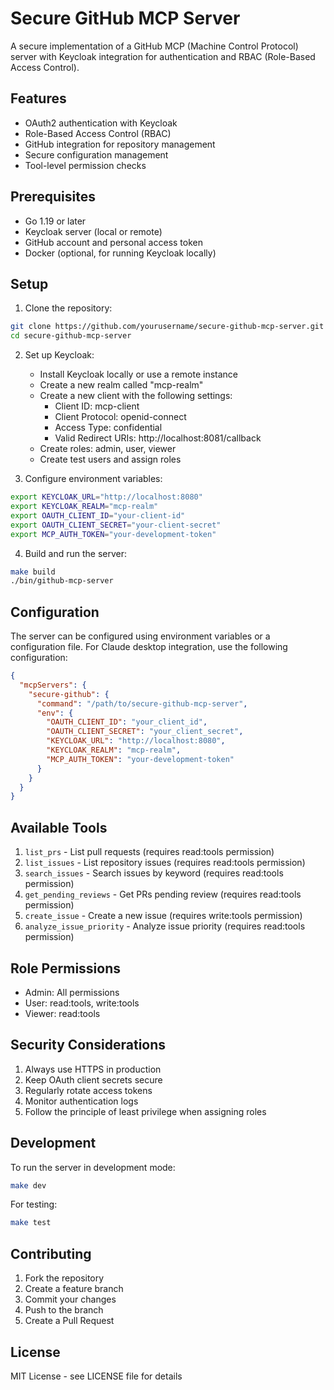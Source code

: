 # Secure GitHub MCP Server

A secure implementation of a GitHub MCP (Machine Control Protocol) server with Keycloak integration for authentication and RBAC (Role-Based Access Control).

## Features

- OAuth2 authentication with Keycloak
- Role-Based Access Control (RBAC)
- GitHub integration for repository management
- Secure configuration management
- Tool-level permission checks

## Prerequisites

- Go 1.19 or later
- Keycloak server (local or remote)
- GitHub account and personal access token
- Docker (optional, for running Keycloak locally)

## Setup

1. Clone the repository:
```bash
git clone https://github.com/yourusername/secure-github-mcp-server.git
cd secure-github-mcp-server
```

2. Set up Keycloak:
   - Install Keycloak locally or use a remote instance
   - Create a new realm called "mcp-realm"
   - Create a new client with the following settings:
     - Client ID: mcp-client
     - Client Protocol: openid-connect
     - Access Type: confidential
     - Valid Redirect URIs: http://localhost:8081/callback
   - Create roles: admin, user, viewer
   - Create test users and assign roles

3. Configure environment variables:
```bash
export KEYCLOAK_URL="http://localhost:8080"
export KEYCLOAK_REALM="mcp-realm"
export OAUTH_CLIENT_ID="your-client-id"
export OAUTH_CLIENT_SECRET="your-client-secret"
export MCP_AUTH_TOKEN="your-development-token"
```

4. Build and run the server:
```bash
make build
./bin/github-mcp-server
```

## Configuration

The server can be configured using environment variables or a configuration file. For Claude desktop integration, use the following configuration:

```json
{
  "mcpServers": {
    "secure-github": {
      "command": "/path/to/secure-github-mcp-server",
      "env": {
        "OAUTH_CLIENT_ID": "your_client_id",
        "OAUTH_CLIENT_SECRET": "your_client_secret",
        "KEYCLOAK_URL": "http://localhost:8080",
        "KEYCLOAK_REALM": "mcp-realm",
        "MCP_AUTH_TOKEN": "your-development-token"
      }
    }
  }
}
```

## Available Tools

1. `list_prs` - List pull requests (requires read:tools permission)
2. `list_issues` - List repository issues (requires read:tools permission)
3. `search_issues` - Search issues by keyword (requires read:tools permission)
4. `get_pending_reviews` - Get PRs pending review (requires read:tools permission)
5. `create_issue` - Create a new issue (requires write:tools permission)
6. `analyze_issue_priority` - Analyze issue priority (requires read:tools permission)

## Role Permissions

- Admin: All permissions
- User: read:tools, write:tools
- Viewer: read:tools

## Security Considerations

1. Always use HTTPS in production
2. Keep OAuth client secrets secure
3. Regularly rotate access tokens
4. Monitor authentication logs
5. Follow the principle of least privilege when assigning roles

## Development

To run the server in development mode:

```bash
make dev
```

For testing:

```bash
make test
```

## Contributing

1. Fork the repository
2. Create a feature branch
3. Commit your changes
4. Push to the branch
5. Create a Pull Request

## License

MIT License - see LICENSE file for details